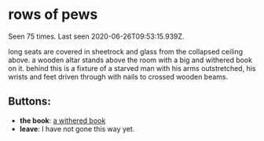 # rows of pews

Seen 75 times. Last seen 2020-06-26T09:53:15.939Z.

long seats are covered in sheetrock and glass from the collapsed ceiling above. a wooden altar stands above the room with a big and withered book on it. behind this is a fixture of a starved man with his arms outstretched, his wrists and feet driven through with nails to crossed wooden beams.

## Buttons:

- **the book**: [a withered book](a-withered-book-nn8ete.md)
- **leave**: I have not gone this way yet.